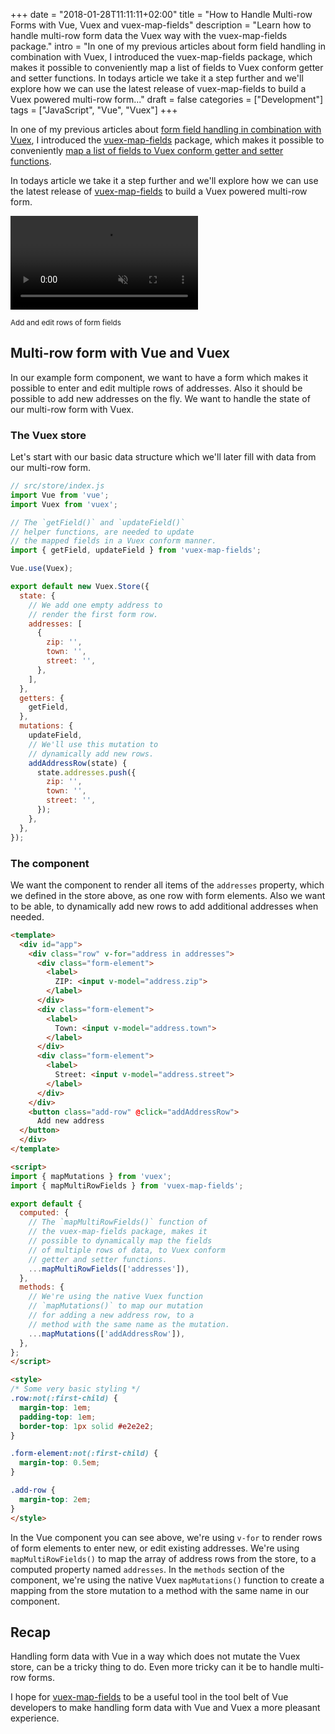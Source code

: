+++
date = "2018-01-28T11:11:11+02:00"
title = "How to Handle Multi-row Forms with Vue, Vuex and vuex-map-fields"
description = "Learn how to handle multi-row form data the Vuex way with the vuex-map-fields package."
intro = "In one of my previous articles about form field handling in combination with Vuex, I introduced the vuex-map-fields package, which makes it possible to conveniently map a list of fields to Vuex conform getter and setter functions. In todays article we take it a step further and we'll explore how we can use the latest release of vuex-map-fields to build a Vuex powered multi-row form..."
draft = false
categories = ["Development"]
tags = ["JavaScript", "Vue", "Vuex"]
+++

In one of my previous articles about [form field handling in combination with Vuex](https://markus.oberlehner.net/blog/form-fields-two-way-data-binding-and-vuex/), I introduced the [vuex-map-fields](https://github.com/maoberlehner/vuex-map-fields) package, which makes it possible to conveniently [map a list of fields to Vuex conform getter and setter functions](https://markus.oberlehner.net/blog/form-fields-two-way-data-binding-and-vuex/#using-vuex-map-fields-for-simple-vuex-form-handling).

In todays article we take it a step further and we'll explore how we can use the latest release of [vuex-map-fields](https://github.com/maoberlehner/vuex-map-fields) to build a Vuex powered multi-row form.

<div class="u-text-align-center">
  <video src="/videos/2018-01-28/vuex-map-fields-multi-row.mp4" autoplay loop muted></video>
  <p><small>Add and edit rows of form fields</small></p>
</div>

## Multi-row form with Vue and Vuex
In our example form component, we want to have a form which makes it possible to enter and edit multiple rows of addresses. Also it should be possible to add new addresses on the fly. We want to handle the state of our multi-row form with Vuex.

### The Vuex store
Let's start with our basic data structure which we'll later fill with data from our multi-row form.

```js
// src/store/index.js
import Vue from 'vue';
import Vuex from 'vuex';

// The `getField()` and `updateField()`
// helper functions, are needed to update
// the mapped fields in a Vuex conform manner.
import { getField, updateField } from 'vuex-map-fields';

Vue.use(Vuex);

export default new Vuex.Store({
  state: {
    // We add one empty address to
    // render the first form row.
    addresses: [
      {
        zip: '',
        town: '',
        street: '',
      },
    ],
  },
  getters: {
    getField,
  },
  mutations: {
    updateField,
    // We'll use this mutation to
    // dynamically add new rows.
    addAddressRow(state) {
      state.addresses.push({
        zip: '',
        town: '',
        street: '',
      });
    },
  },
});
```

### The component
We want the component to render all items of the `addresses` property, which we defined in the store above, as one row with form elements. Also we want to be able, to dynamically add new rows to add additional addresses when needed.

```html
<template>
  <div id="app">
    <div class="row" v-for="address in addresses">
      <div class="form-element">
        <label>
          ZIP: <input v-model="address.zip">
        </label>
      </div>
      <div class="form-element">
        <label>
          Town: <input v-model="address.town">
        </label>
      </div>
      <div class="form-element">
        <label>
          Street: <input v-model="address.street">
        </label>
      </div>
    </div>
    <button class="add-row" @click="addAddressRow">
      Add new address
  </button>
  </div>
</template>

<script>
import { mapMutations } from 'vuex';
import { mapMultiRowFields } from 'vuex-map-fields';

export default {
  computed: {
    // The `mapMultiRowFields()` function of
    // the vuex-map-fields package, makes it
    // possible to dynamically map the fields
    // of multiple rows of data, to Vuex conform
    // getter and setter functions.
    ...mapMultiRowFields(['addresses']),
  },
  methods: {
    // We're using the native Vuex function
    // `mapMutations()` to map our mutation
    // for adding a new address row, to a
    // method with the same name as the mutation.
    ...mapMutations(['addAddressRow']),
  },
};
</script>

<style>
/* Some very basic styling */
.row:not(:first-child) {
  margin-top: 1em;
  padding-top: 1em;
  border-top: 1px solid #e2e2e2;
}

.form-element:not(:first-child) {
  margin-top: 0.5em;
}

.add-row {
  margin-top: 2em;
}
</style>
```

In the Vue component you can see above, we're using `v-for` to render rows of form elements to enter new, or edit existing addresses. We're using `mapMultiRowFields()` to map the array of address rows from the store, to a computed property named `addresses`. In the `methods` section of the component, we're using the native Vuex `mapMutations()` function to create a mapping from the store mutation to a method with the same name in our component.

## Recap
Handling form data with Vue in a way which does not mutate the Vuex store, can be a tricky thing to do. Even more tricky can it be to handle multi-row forms.

I hope for [vuex-map-fields](https://github.com/maoberlehner/vuex-map-fields) to be a useful tool in the tool belt of Vue developers to make handling form data with Vue and Vuex a more pleasant experience.
